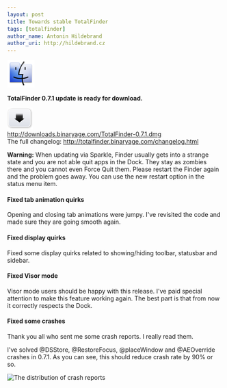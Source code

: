 ```yaml
---
layout: post
title: Towards stable TotalFinder
tags: [totalfinder]
author_name: Antonin Hildebrand
author_uri: http://hildebrand.cz
---
```


<img src="/shared/img/icons/totalfinder-64.png" class="intro-icon"/>

**TotalFinder 0.7.1 update is ready for download.**

<div class="blog-download">
    <a class="download-link" href="http://downloads.binaryage.com/TotalFinder-0.7.1.dmg"><img src="/shared/img/small-download-button.png"/><div>http://downloads.binaryage.com/TotalFinder-0.7.1.dmg</div></a>
    <div class="download-note">The full changelog: <a href="http://totalfinder.binaryage.com/changelog.html">http://totalfinder.binaryage.com/changelog.html</a></div>
</div>

**Warning:** When updating via Sparkle, Finder usually gets into a strange state and you are not able quit apps in the Dock. They stay as zombies there and you cannot even Force Quit them. Please restart the Finder again and the problem goes away. You can use the new restart option in the status menu item.

#### Fixed tab animation quirks

Opening and closing tab animations were jumpy. I've revisited the code and made sure they are going smooth again.

#### Fixed display quirks

Fixed some display quirks related to showing/hiding toolbar, statusbar and sidebar.

#### Fixed Visor mode

Visor mode users should be happy with this release. I've paid special attention to make this feature working again. The best part is that from now it correctly respects the Dock.

#### Fixed some crashes

Thank you all who sent me some crash reports. I really read them.

I've solved @DSStore, @RestoreFocus, @placeWindow and @AEOverride crashes in 0.7.1. As you can see, this should reduce crash rate by 90% or so.

<img class="blog-image-full-border" src="/images/crash-distribution.png" title="The distribution of crash reports">
